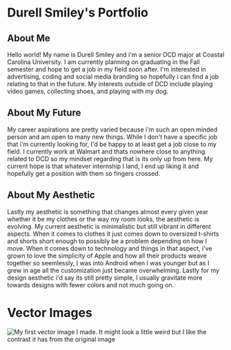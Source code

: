 # Durell Smiley's Portfolio

## About Me 

Hello world! My name is Durell Smiley and i'm a senior DCD major at Coastal Carolina University. I am currently planning on graduating in the Fall semester and hope to get a job in my field soon after. I'm interested in advertising, coding and social media branding so hopefully i can find a job relating to that in the future. My interests outside of DCD include playing video games, collecting shoes, and playing with my dog.

## About My Future

My career aspirations are pretty varied because i'm such an open minded person and am open to many new things. While I don't have a specific job that i'm currently looking for, I'd be happy to at least get a job close to my field. I currently work at Walmart and thats nowhere close to anything related to DCD so my mindset regarding that is its only up from here. My current hope is that whatever internship I land, I end up liking it and hopefully get a position with them so fingers crossed.

## About My Aesthetic

Lastly my aesthetic is something that changes almost every given year whether it be my clothes or the way my room looks, the aesthetic is evolving. My current aesthetic is minimalistic but still vibrant in different aspects. When it comes to clothes it just comes down to oversized t-shirts and shorts short enough to possibly be a problem depending on how I move. When it comes down to technology and things in that aspect, i've grown to love the simplicity of Apple and how all their products weave together so seemlessly, I was into Android when I was younger but as I grew in age all the customization just became overwhelming. Lastly for my design aesthetic i'd say its still pretty simple, I usually gravitate more towards designs with fewer colors and not much going on.

# Vector Images
![My first vector image I made. It might look a little weird but I like the contrast it has from the original image](https://user-images.githubusercontent.com/58044396/116488669-e78c7200-a860-11eb-8b76-07ea11c12db1.jpg)





